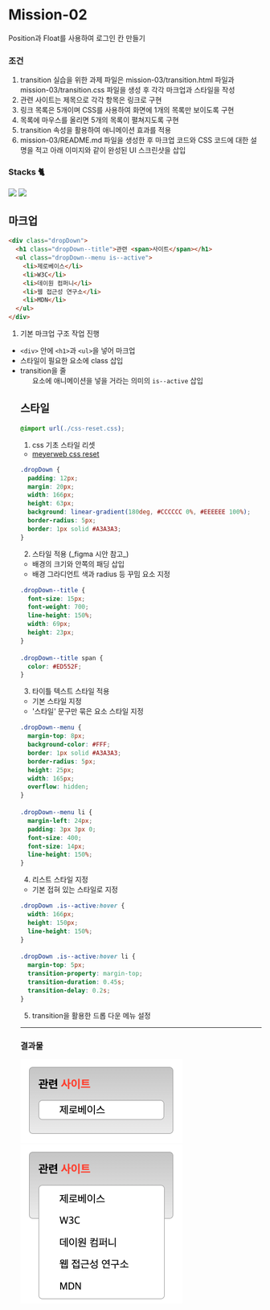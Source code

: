 # Mission-02
Position과 Float를 사용하여 로그인 칸 만들기

### 조건
1. transition 실습을 위한 과제 파일은 mission-03/transition.html 파일과 mission-03/transition.css 파일을 생성 후 각각 마크업과 스타일을 작성
2. 관련 사이트는 제목으로 각각 항목은 링크로 구현
3. 링크 목록은 5개이며 CSS를 사용하여 화면에 1개의 목록만 보이도록 구현
4. 목록에 마우스를 올리면 5개의 목록이 펼쳐지도록 구현
5. transition 속성을 활용하여 애니메이션 효과를 적용
6. mission-03/README.md 파일을 생성한 후 마크업 코드와 CSS 코드에 대한 설명을 적고 아래 이미지와 같이 완성된 UI 스크린샷을 삽입
   

### Stacks 🐈
<div>
  <img src="https://img.shields.io/badge/html5-E34F26?style=for-the-badge&logo=html5&logoColor=white">
  <img src="https://img.shields.io/badge/css-1572B6?style=for-the-badge&logo=css3&logoColor=white">
</div>


## 마크업
```html
<div class="dropDown">
  <h1 class="dropDown--title">관련 <span>사이트</span></h1>
  <ul class="dropDown--menu is--active">
    <li>제로베이스</li>
    <li>W3C</li>
    <li>데이원 컴퍼니</li>
    <li>웹 접근성 연구소</li>
    <li>MDN</li>
  </ul>
</div>
```

1. 기본 마크업 구조 작업 진행
- `<div>` 안에 `<h1>`과 `<ul>`을 넣어 마크업
- 스타일이 필요한 요소에 class 삽입
- transition을 줄 <ul> 요소에 애니메이션을 넣을 거라는 의미의 `is--active` 삽입
  


## 스타일
```css
@import url(./css-reset.css);
```
1. css 기초 스타일 리셋
- [meyerweb css reset](https://meyerweb.com/eric/tools/css/reset/)

```css
.dropDown {
  padding: 12px;
  margin: 20px;
  width: 166px;
  height: 63px;
  background: linear-gradient(180deg, #CCCCCC 0%, #EEEEEE 100%);
  border-radius: 5px;
  border: 1px solid #A3A3A3;
}
```
2. <div> 스타일 적용 (_figma 시안 참고_)
- 배경의 크기와 안쪽의 패딩 삽입
- 배경 그라디언트 색과 radius 등 꾸밈 요소 지정


```css
.dropDown--title {
  font-size: 15px;
  font-weight: 700;
  line-height: 150%;
  width: 69px;
  height: 23px;
}

.dropDown--title span {
  color: #ED552F;
}
```
3. 타이틀 텍스트 스타일 적용
- 기본 스타일 지정
- '스타일' 문구만 묶은 <span> 요소 스타일 지정


```css
.dropDown--menu {
  margin-top: 8px;
  background-color: #FFF;
  border: 1px solid #A3A3A3;
  border-radius: 5px;
  height: 25px;
  width: 165px;
  overflow: hidden;
}

.dropDown--menu li {
  margin-left: 24px;
  padding: 3px 3px 0;
  font-size: 400;
  font-size: 14px;
  line-height: 150%;
}
```
4. 리스트 스타일 지정
- 기본 접혀 있는 스타일로 지정

```css
.dropDown .is--active:hover {
  width: 166px;
  height: 150px;
  line-height: 150%;
}

.dropDown .is--active:hover li {
  margin-top: 5px; 
  transition-property: margin-top;
  transition-duration: 0.45s;
  transition-delay: 0.2s;
}
```
5. transition을 활용한 드롭 다운 메뉴 설정


---
### 결과물
![결과-접힘](./images/스크린샷%202023-06-12%20오전%204.29.02.png)
![결과-펼침](./images/스크린샷%202023-06-12%20오전%204.29.12.png)
